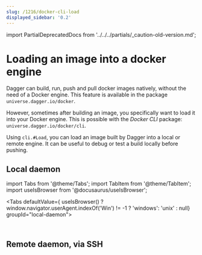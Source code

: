 ```yaml
---
slug: /1216/docker-cli-load
displayed_sidebar: '0.2'
---
```

import PartialDeprecatedDocs from '../../../partials/_caution-old-version.md';

# Loading an image into a docker engine

<PartialDeprecatedDocs />

Dagger can build, run, push and pull docker images natively, without the need of a Docker engine.
This feature is available in the package `universe.dagger.io/docker`.

However, sometimes after building an image, you specifically want to load it into your Docker engine.
This is possible with the *Docker CLI* package: `universe.dagger.io/docker/cli`.

Using `cli.#Load`, you can load an image built by Dagger into a local or remote engine.
It can be useful to debug or test a build locally before pushing.

## Local daemon

import Tabs from '@theme/Tabs';
import TabItem from '@theme/TabItem';
import useIsBrowser from '@docusaurus/useIsBrowser';

<Tabs defaultValue={ useIsBrowser() ? window.navigator.userAgent.indexOf('Win') != -1 ? 'windows': 'unix' : null} groupId="local-daemon">

<TabItem value="unix" label="Linux/macOS">

```cue file=../../plans/docker-cli-load/local.cue

```

</TabItem>

<TabItem value="windows" label="Windows">

```cue file=../../plans/docker-cli-load/local_windows.cue

```

</TabItem>
</Tabs>

## Remote daemon, via SSH

```cue file=../../plans/docker-cli-load/ssh.cue

```
